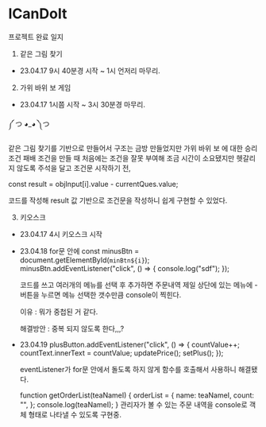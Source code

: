 # ICanDoIt

프로젝트 완료 일지

1. 같은 그림 찾기

- 23.04.17 9시 40분경 시작 ~ 1시 언저리 마무리.

2. 가위 바위 보 게임

- 23.04.17 1시쯤 시작 ~ 3시 30분경 마무리.

༼ つ ◕_◕ ༽つ

같은 그림 찾기를 기반으로 만들어서 구조는 금방 만들었지만 가위 바위 보 에 대한 승리 조건 패배 조건을 만들 때 처음에는 조건을 잘못 부여해 조금 시간이 소요됐지만 헷갈리지 않도록 주석을 달고 조건문 시작하기 전,

const result = objInput[i].value - currentQues.value;

코드를 작성해 result 값 기반으로 조건문을 작성하니 쉽게 구현할 수 있었다.

3. 키오스크

- 23.04.17 4시 키오스크 시작

- 23.04.18 for문 안에
  const minusBtn = document.getElementById(`minBtn${i}`);
  minusBtn.addEventListener("click", () => {
  console.log("sdf");
  });

  코드를 쓰고 여러개의 메뉴를 선택 후 추가하면 주문내역 제일 상단에 있는 메뉴에 -버튼을 누르면 메뉴 선택한 갯수만큼 console이 찍힌다.

  이유 : 뭐가 중첩된 거 같다.

  해결방안 : 중복 되지 않도록 한다,,,?

- 23.04.19
  plusButton.addEventListener("click", () => {
  countValue++;
  countText.innerText = countValue;
  updatePrice();
  setPlus();
  });

  eventListener가 for문 안에서 돌도록 하지 않게 함수를 호출해서 사용하니 해결됐다.

  function getOrderList(teaNameI) {
  orderList = {
  name: teaNameI,
  count: "",
  };
  console.log(teaNameI);
  }
  관리자가 볼 수 있는 주문 내역을 console로 객체 형태로 나타낼 수 있도록 구현중.
